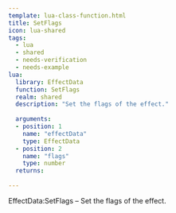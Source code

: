 ```yaml
---
template: lua-class-function.html
title: SetFlags
icon: lua-shared
tags:
  - lua
  - shared
  - needs-verification
  - needs-example
lua:
  library: EffectData
  function: SetFlags
  realm: shared
  description: "Set the flags of the effect."
  
  arguments:
  - position: 1
    name: "effectData"
    type: EffectData
  - position: 2
    name: "flags"
    type: number
  returns:
    
---
```


<div class="lua__search__keywords">
EffectData:SetFlags &#x2013; Set the flags of the effect.
</div>
